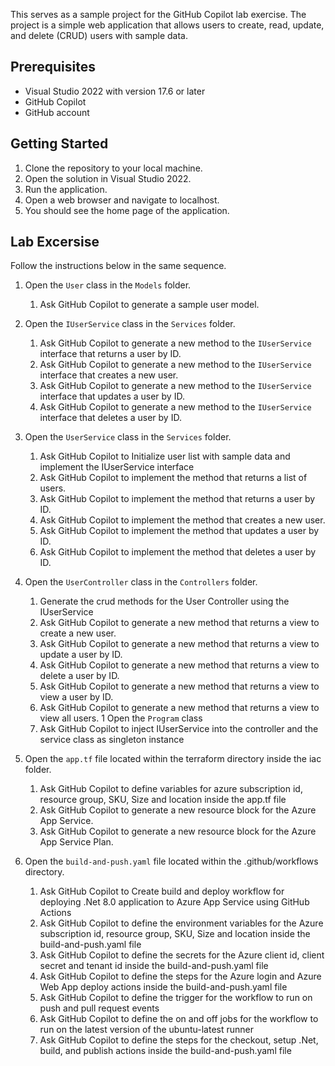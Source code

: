 This serves as a sample project for the GitHub Copilot lab exercise.
The project is a simple web application that allows users to create, read, update, and delete (CRUD) users with sample data. 

## Prerequisites
- Visual Studio 2022 with version 17.6 or later
- GitHub Copilot
- GitHub account

## Getting Started
1. Clone the repository to your local machine.
1. Open the solution in Visual Studio 2022.
1. Run the application.
1. Open a web browser and navigate to localhost.
1. You should see the home page of the application.

## Lab Excersise
Follow the instructions below in the same sequence.

1. Open the `User` class in the `Models` folder.
	1. Ask GitHub Copilot to generate a sample user model.
1. Open the `IUserService` class in the `Services` folder.
	1. Ask GitHub Copilot to generate a new method to the `IUserService` interface that returns a user by ID.
	1. Ask GitHub Copilot to generate a new method to the `IUserService` interface that creates a new user.
	1. Ask GitHub Copilot to generate a new method to the `IUserService` interface that updates a user by ID.
	1. Ask GitHub Copilot to generate a new method to the `IUserService` interface that deletes a user by ID.
1. Open the `UserService` class in the `Services` folder.
	1. Ask GitHub Copilot to Initialize user list with sample data and implement the IUserService interface
	1. Ask GitHub Copilot to implement the method that returns a list of users.
	1. Ask GitHub Copilot to implement the method that returns a user by ID.
	1. Ask GitHub Copilot to implement the method that creates a new user.
	1. Ask GitHub Copilot to implement the method that updates a user by ID.
	1. Ask GitHub Copilot to implement the method that deletes a user by ID.
1. Open the `UserController` class in the `Controllers` folder.
	1. Generate the crud methods for the User Controller using the IUserService
	1. Ask GitHub Copilot to generate a new method that returns a view to create a new user.
	1. Ask GitHub Copilot to generate a new method that returns a view to update a user by ID.
	1. Ask GitHub Copilot to generate a new method that returns a view to delete a user by ID.
	1. Ask GitHub Copilot to generate a new method that returns a view to view a user by ID.
	1. Ask GitHub Copilot to generate a new method that returns a view to view all users.
1	Open the `Program` class
	1. Ask GitHub Copilot to inject IUserService into the controller and the service class as singleton instance

1. Open the `app.tf` file located within the terraform directory inside the iac folder.
	1. Ask GitHub Copilot to define variables for azure subscription id, resource group, SKU, Size and location inside the app.tf file
	1. Ask GitHub Copilot to generate a new resource block for the Azure App Service.
	1. Ask GitHub Copilot to generate a new resource block for the Azure App Service Plan.

1. Open the `build-and-push.yaml` file located within the .github/workflows directory.
	1. Ask GitHub Copilot to Create build and deploy workflow for deploying .Net 8.0 application to Azure App Service using GitHub Actions 
	1. Ask GitHub Copilot to define the environment variables for the Azure subscription id, resource group, SKU, Size and location inside the build-and-push.yaml file
	1. Ask GitHub Copilot to define the secrets for the Azure client id, client secret and tenant id inside the build-and-push.yaml file
	1. Ask GitHub Copilot to define the steps for the Azure login and Azure Web App deploy actions inside the build-and-push.yaml file
	1. Ask GitHub Copilot to define the trigger for the workflow to run on push and pull request events
	1. Ask GitHub Copilot to define the on and off jobs for the workflow to run on the latest version of the ubuntu-latest runner
	1. Ask GitHub Copilot to define the steps for the checkout, setup .Net, build, and publish actions inside the build-and-push.yaml file






 




